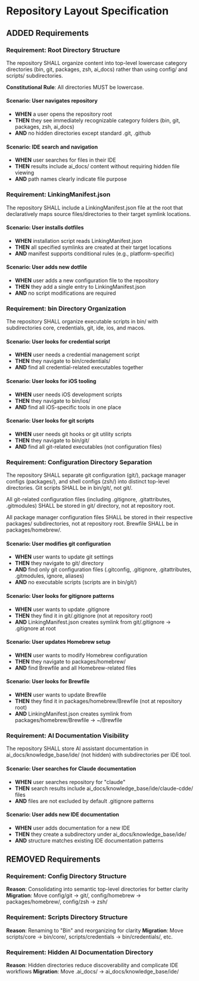 # Repository Layout Specification

## ADDED Requirements

### Requirement: Root Directory Structure
The repository SHALL organize content into top-level lowercase category directories (bin, git, packages, zsh, ai_docs) rather than using config/ and scripts/ subdirectories.

**Constitutional Rule**: All directories MUST be lowercase.

#### Scenario: User navigates repository
- **WHEN** a user opens the repository root
- **THEN** they see immediately recognizable category folders (bin, git, packages, zsh, ai_docs)
- **AND** no hidden directories except standard .git, .github

#### Scenario: IDE search and navigation
- **WHEN** user searches for files in their IDE
- **THEN** results include ai_docs/ content without requiring hidden file viewing
- **AND** path names clearly indicate file purpose

### Requirement: LinkingManifest.json
The repository SHALL include a LinkingManifest.json file at the root that declaratively maps source files/directories to their target symlink locations.

#### Scenario: User installs dotfiles
- **WHEN** installation script reads LinkingManifest.json
- **THEN** all specified symlinks are created at their target locations
- **AND** manifest supports conditional rules (e.g., platform-specific)

#### Scenario: User adds new dotfile
- **WHEN** user adds a new configuration file to the repository
- **THEN** they add a single entry to LinkingManifest.json
- **AND** no script modifications are required

### Requirement: bin Directory Organization
The repository SHALL organize executable scripts in bin/ with subdirectories core, credentials, git, ide, ios, and macos.

#### Scenario: User looks for credential script
- **WHEN** user needs a credential management script
- **THEN** they navigate to bin/credentials/
- **AND** find all credential-related executables together

#### Scenario: User looks for iOS tooling
- **WHEN** user needs iOS development scripts
- **THEN** they navigate to bin/ios/
- **AND** find all iOS-specific tools in one place

#### Scenario: User looks for git scripts
- **WHEN** user needs git hooks or git utility scripts
- **THEN** they navigate to bin/git/
- **AND** find all git-related executables (not configuration files)

### Requirement: Configuration Directory Separation
The repository SHALL separate git configuration (git/), package manager configs (packages/), and shell configs (zsh/) into distinct top-level directories. Git scripts SHALL be in bin/git/, not git/.

All git-related configuration files (including .gitignore, .gitattributes, .gitmodules) SHALL be stored in git/ directory, not at repository root.

All package manager configuration files SHALL be stored in their respective packages/ subdirectories, not at repository root. Brewfile SHALL be in packages/homebrew/.

#### Scenario: User modifies git configuration
- **WHEN** user wants to update git settings
- **THEN** they navigate to git/ directory
- **AND** find only git configuration files (.gitconfig, .gitignore, .gitattributes, .gitmodules, ignore, aliases)
- **AND** no executable scripts (scripts are in bin/git/)

#### Scenario: User looks for gitignore patterns
- **WHEN** user wants to update .gitignore
- **THEN** they find it in git/.gitignore (not at repository root)
- **AND** LinkingManifest.json creates symlink from git/.gitignore → .gitignore at root

#### Scenario: User updates Homebrew setup
- **WHEN** user wants to modify Homebrew configuration
- **THEN** they navigate to packages/homebrew/
- **AND** find Brewfile and all Homebrew-related files

#### Scenario: User looks for Brewfile
- **WHEN** user wants to update Brewfile
- **THEN** they find it in packages/homebrew/Brewfile (not at repository root)
- **AND** LinkingManifest.json creates symlink from packages/homebrew/Brewfile → ~/Brewfile

### Requirement: AI Documentation Visibility
The repository SHALL store AI assistant documentation in ai_docs/knowledge_base/ide/ (not hidden) with subdirectories per IDE tool.

#### Scenario: User searches for Claude documentation
- **WHEN** user searches repository for "claude"
- **THEN** search results include ai_docs/knowledge_base/ide/claude-cdde/ files
- **AND** files are not excluded by default .gitignore patterns

#### Scenario: User adds new IDE documentation
- **WHEN** user adds documentation for a new IDE
- **THEN** they create a subdirectory under ai_docs/knowledge_base/ide/
- **AND** structure matches existing IDE documentation patterns

## REMOVED Requirements

### Requirement: Config Directory Structure
**Reason**: Consolidating into semantic top-level directories for better clarity
**Migration**: Move config/git → git/, config/homebrew → packages/homebrew/, config/zsh → zsh/

### Requirement: Scripts Directory Structure
**Reason**: Renaming to "Bin" and reorganizing for clarity
**Migration**: Move scripts/core → bin/core/, scripts/credentials → bin/credentials/, etc.

### Requirement: Hidden AI Documentation Directory
**Reason**: Hidden directories reduce discoverability and complicate IDE workflows
**Migration**: Move .ai_docs/ → ai_docs/knowledge_base/ide/
